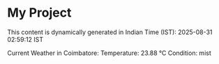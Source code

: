 # My Project

This content is dynamically generated in Indian Time (IST): 2025-08-31 02:59:12 IST


Current Weather in Coimbatore:
Temperature: 23.88 °C
Condition: mist
